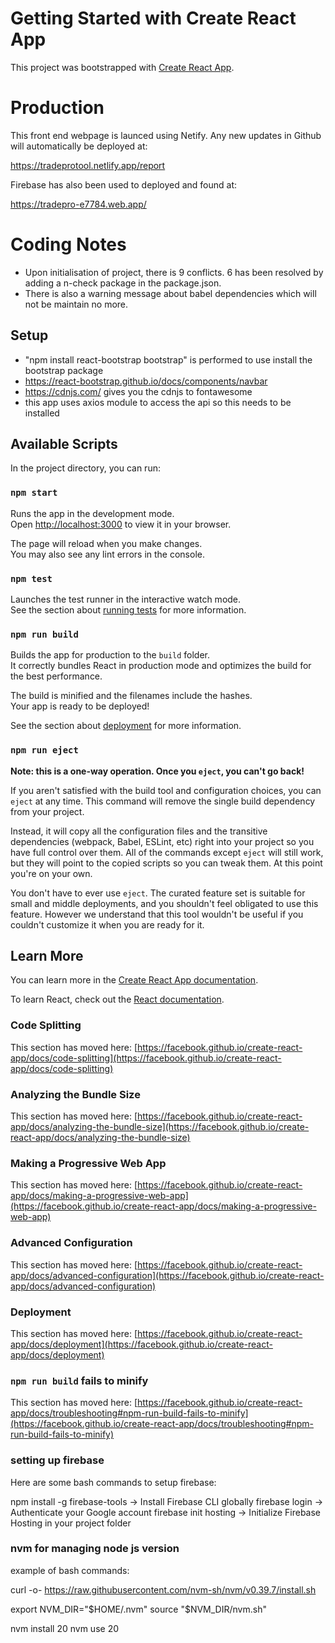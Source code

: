 # Getting Started with Create React App

This project was bootstrapped with [Create React App](https://github.com/facebook/create-react-app).

# Production

This front end webpage is launced using Netify. Any new updates in Github will automatically be deployed at:

https://tradeprotool.netlify.app/report


Firebase has also been used to deployed and found at:

https://tradepro-e7784.web.app/



# Coding Notes

- Upon initialisation of project, there is 9 conflicts. 6 has been resolved by adding a  n-check package in the package.json.
- There is also a warning message about babel dependencies which will not be maintain no more.

## Setup

- "npm install react-bootstrap bootstrap" is performed to use install the bootstrap package
- https://react-bootstrap.github.io/docs/components/navbar
- https://cdnjs.com/ gives you the cdnjs to fontawesome
- this app uses axios module to access the api so this needs to be installed


## Available Scripts

In the project directory, you can run:

### `npm start`

Runs the app in the development mode.\
Open [http://localhost:3000](http://localhost:3000) to view it in your browser.

The page will reload when you make changes.\
You may also see any lint errors in the console.

### `npm test`

Launches the test runner in the interactive watch mode.\
See the section about [running tests](https://facebook.github.io/create-react-app/docs/running-tests) for more information.

### `npm run build`

Builds the app for production to the `build` folder.\
It correctly bundles React in production mode and optimizes the build for the best performance.

The build is minified and the filenames include the hashes.\
Your app is ready to be deployed!

See the section about [deployment](https://facebook.github.io/create-react-app/docs/deployment) for more information.

### `npm run eject`

**Note: this is a one-way operation. Once you `eject`, you can't go back!**

If you aren't satisfied with the build tool and configuration choices, you can `eject` at any time. This command will remove the single build dependency from your project.

Instead, it will copy all the configuration files and the transitive dependencies (webpack, Babel, ESLint, etc) right into your project so you have full control over them. All of the commands except `eject` will still work, but they will point to the copied scripts so you can tweak them. At this point you're on your own.

You don't have to ever use `eject`. The curated feature set is suitable for small and middle deployments, and you shouldn't feel obligated to use this feature. However we understand that this tool wouldn't be useful if you couldn't customize it when you are ready for it.

## Learn More

You can learn more in the [Create React App documentation](https://facebook.github.io/create-react-app/docs/getting-started).

To learn React, check out the [React documentation](https://reactjs.org/).

### Code Splitting

This section has moved here: [https://facebook.github.io/create-react-app/docs/code-splitting](https://facebook.github.io/create-react-app/docs/code-splitting)

### Analyzing the Bundle Size

This section has moved here: [https://facebook.github.io/create-react-app/docs/analyzing-the-bundle-size](https://facebook.github.io/create-react-app/docs/analyzing-the-bundle-size)

### Making a Progressive Web App

This section has moved here: [https://facebook.github.io/create-react-app/docs/making-a-progressive-web-app](https://facebook.github.io/create-react-app/docs/making-a-progressive-web-app)

### Advanced Configuration

This section has moved here: [https://facebook.github.io/create-react-app/docs/advanced-configuration](https://facebook.github.io/create-react-app/docs/advanced-configuration)

### Deployment

This section has moved here: [https://facebook.github.io/create-react-app/docs/deployment](https://facebook.github.io/create-react-app/docs/deployment)

### `npm run build` fails to minify

This section has moved here: [https://facebook.github.io/create-react-app/docs/troubleshooting#npm-run-build-fails-to-minify](https://facebook.github.io/create-react-app/docs/troubleshooting#npm-run-build-fails-to-minify)


### setting up firebase

Here are some bash commands to setup firebase:

npm install -g firebase-tools       -> Install Firebase CLI globally
firebase login                      -> Authenticate your Google account
firebase init hosting               -> Initialize Firebase Hosting in your project folder


### nvm for managing node js version

example of bash commands:

curl -o- https://raw.githubusercontent.com/nvm-sh/nvm/v0.39.7/install.sh

export NVM_DIR="$HOME/.nvm"
source "$NVM_DIR/nvm.sh"

nvm install 20
nvm use 20